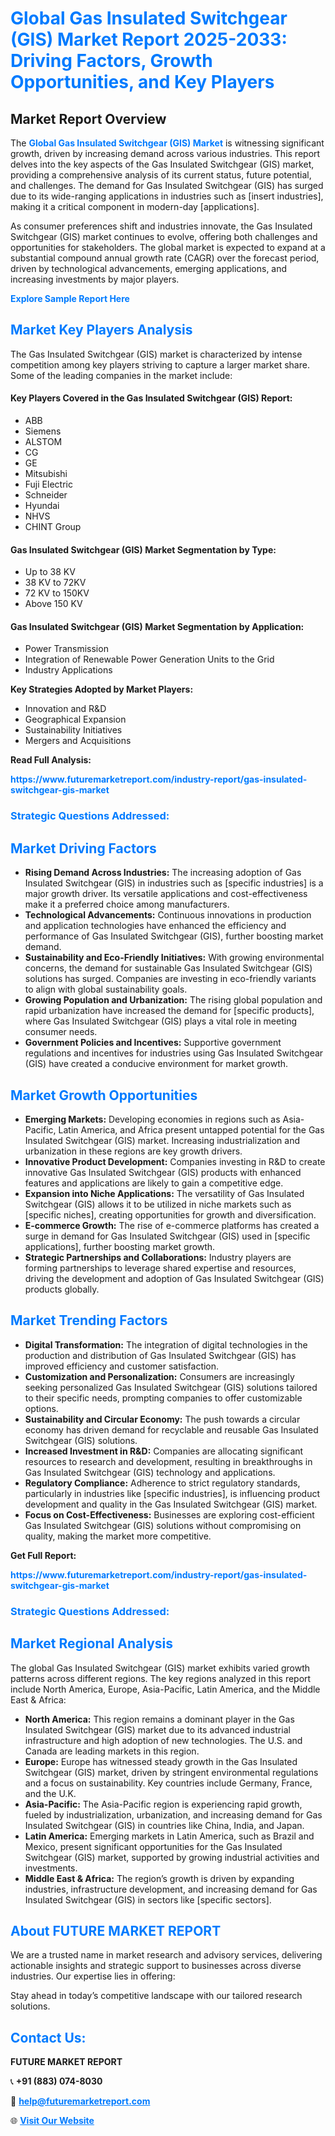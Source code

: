 <h1 style="color: #007BFF;">Global Gas Insulated Switchgear (GIS) Market Report 2025-2033: Driving Factors, Growth Opportunities, and Key Players</h1>

<section id="overview">
<h2>Market Report Overview</h2>
<p>The <a href="https://www.futuremarketreport.com/industry-report/gas-insulated-switchgear-gis-market" style="color: #007BFF; text-decoration: none;"><strong>Global Gas Insulated Switchgear (GIS) Market</strong></a> is witnessing significant growth, driven by increasing demand across various industries. This report delves into the key aspects of the Gas Insulated Switchgear (GIS) market, providing a comprehensive analysis of its current status, future potential, and challenges. The demand for Gas Insulated Switchgear (GIS) has surged due to its wide-ranging applications in industries such as [insert industries], making it a critical component in modern-day [applications].</p>
<p>As consumer preferences shift and industries innovate, the Gas Insulated Switchgear (GIS) market continues to evolve, offering both challenges and opportunities for stakeholders. The global market is expected to expand at a substantial compound annual growth rate (CAGR) over the forecast period, driven by technological advancements, emerging applications, and increasing investments by major players.</p>
</section>

<section id="overview">
<p><a href="https://www.futuremarketreport.com/request-sample/reportId=50381" style="color: #007BFF; text-decoration: none;"><strong>Explore Sample Report Here</strong></a></p>
</section>

<section id="key-players">
<h2 style="color: #007BFF;">Market Key Players Analysis</h2>
<p>The Gas Insulated Switchgear (GIS) market is characterized by intense competition among key players striving to capture a larger market share. Some of the leading companies in the market include:</p>
<h4>Key Players Covered in the Gas Insulated Switchgear (GIS) Report:</h4>
<ul><li>ABB</li><li>Siemens</li><li>ALSTOM</li><li>CG</li><li>GE</li><li>Mitsubishi</li><li>Fuji Electric</li><li>Schneider</li><li>Hyundai</li><li>NHVS</li><li>CHINT Group</li></ul>
<h4>Gas Insulated Switchgear (GIS) Market Segmentation by Type:</h4>
<ul><li>Up to 38 KV</li><li>38 KV to 72KV</li><li>72 KV to 150KV</li><li>Above 150 KV</li></ul>

<h4>Gas Insulated Switchgear (GIS) Market Segmentation by Application:</h4>
<ul><li>Power Transmission</li><li>Integration of Renewable Power Generation Units to the Grid</li><li>Industry Applications</li></ul>
<p><strong>Key Strategies Adopted by Market Players:</strong></p>
<ul>
<li>Innovation and R&D</li>
<li>Geographical Expansion</li>
<li>Sustainability Initiatives</li>
<li>Mergers and Acquisitions</li>
</ul>
</section>

<section>
<p><strong>Read Full Analysis: </strong></p><a href="https://www.futuremarketreport.com/industry-report/gas-insulated-switchgear-gis-market" style="color: #007BFF; text-decoration: none;"><strong>https://www.futuremarketreport.com/industry-report/gas-insulated-switchgear-gis-market</strong></a>
<h3 style="color: #007BFF;">Strategic Questions Addressed:</h3>
</section>

<section id="driving-factors">
<h2 style="color: #007BFF;">Market Driving Factors</h2>
<ul>
<li><strong>Rising Demand Across Industries:</strong> The increasing adoption of Gas Insulated Switchgear (GIS) in industries such as [specific industries] is a major growth driver. Its versatile applications and cost-effectiveness make it a preferred choice among manufacturers.</li>
<li><strong>Technological Advancements:</strong> Continuous innovations in production and application technologies have enhanced the efficiency and performance of Gas Insulated Switchgear (GIS), further boosting market demand.</li>
<li><strong>Sustainability and Eco-Friendly Initiatives:</strong> With growing environmental concerns, the demand for sustainable Gas Insulated Switchgear (GIS) solutions has surged. Companies are investing in eco-friendly variants to align with global sustainability goals.</li>
<li><strong>Growing Population and Urbanization:</strong> The rising global population and rapid urbanization have increased the demand for [specific products], where Gas Insulated Switchgear (GIS) plays a vital role in meeting consumer needs.</li>
<li><strong>Government Policies and Incentives:</strong> Supportive government regulations and incentives for industries using Gas Insulated Switchgear (GIS) have created a conducive environment for market growth.</li>
</ul>
</section>

<section id="growth-opportunities">
<h2 style="color: #007BFF;">Market Growth Opportunities</h2>
<ul>
<li><strong>Emerging Markets:</strong> Developing economies in regions such as Asia-Pacific, Latin America, and Africa present untapped potential for the Gas Insulated Switchgear (GIS) market. Increasing industrialization and urbanization in these regions are key growth drivers.</li>
<li><strong>Innovative Product Development:</strong> Companies investing in R&D to create innovative Gas Insulated Switchgear (GIS) products with enhanced features and applications are likely to gain a competitive edge.</li>
<li><strong>Expansion into Niche Applications:</strong> The versatility of Gas Insulated Switchgear (GIS) allows it to be utilized in niche markets such as [specific niches], creating opportunities for growth and diversification.</li>
<li><strong>E-commerce Growth:</strong> The rise of e-commerce platforms has created a surge in demand for Gas Insulated Switchgear (GIS) used in [specific applications], further boosting market growth.</li>
<li><strong>Strategic Partnerships and Collaborations:</strong> Industry players are forming partnerships to leverage shared expertise and resources, driving the development and adoption of Gas Insulated Switchgear (GIS) products globally.</li>
</ul>
</section>

<section id="trending-factors">
<h2 style="color: #007BFF;">Market Trending Factors</h2>
<ul>
<li><strong>Digital Transformation:</strong> The integration of digital technologies in the production and distribution of Gas Insulated Switchgear (GIS) has improved efficiency and customer satisfaction.</li>
<li><strong>Customization and Personalization:</strong> Consumers are increasingly seeking personalized Gas Insulated Switchgear (GIS) solutions tailored to their specific needs, prompting companies to offer customizable options.</li>
<li><strong>Sustainability and Circular Economy:</strong> The push towards a circular economy has driven demand for recyclable and reusable Gas Insulated Switchgear (GIS) solutions.</li>
<li><strong>Increased Investment in R&D:</strong> Companies are allocating significant resources to research and development, resulting in breakthroughs in Gas Insulated Switchgear (GIS) technology and applications.</li>
<li><strong>Regulatory Compliance:</strong> Adherence to strict regulatory standards, particularly in industries like [specific industries], is influencing product development and quality in the Gas Insulated Switchgear (GIS) market.</li>
<li><strong>Focus on Cost-Effectiveness:</strong> Businesses are exploring cost-efficient Gas Insulated Switchgear (GIS) solutions without compromising on quality, making the market more competitive.</li>
</ul>
</section>

<section>
<p><strong>Get Full Report: </strong></p><a href="https://www.futuremarketreport.com/industry-report/gas-insulated-switchgear-gis-market" style="color: #007BFF; text-decoration: none;"><strong>https://www.futuremarketreport.com/industry-report/gas-insulated-switchgear-gis-market</strong></a>
<h3 style="color: #007BFF;">Strategic Questions Addressed:</h3>
</section>


<section id="regional-analysis">
<h2 style="color: #007BFF;">Market Regional Analysis</h2>
<p>The global Gas Insulated Switchgear (GIS) market exhibits varied growth patterns across different regions. The key regions analyzed in this report include North America, Europe, Asia-Pacific, Latin America, and the Middle East & Africa:</p>
<ul>
<li><strong>North America:</strong> This region remains a dominant player in the Gas Insulated Switchgear (GIS) market due to its advanced industrial infrastructure and high adoption of new technologies. The U.S. and Canada are leading markets in this region.</li>
<li><strong>Europe:</strong> Europe has witnessed steady growth in the Gas Insulated Switchgear (GIS) market, driven by stringent environmental regulations and a focus on sustainability. Key countries include Germany, France, and the U.K.</li>
<li><strong>Asia-Pacific:</strong> The Asia-Pacific region is experiencing rapid growth, fueled by industrialization, urbanization, and increasing demand for Gas Insulated Switchgear (GIS) in countries like China, India, and Japan.</li>
<li><strong>Latin America:</strong> Emerging markets in Latin America, such as Brazil and Mexico, present significant opportunities for the Gas Insulated Switchgear (GIS) market, supported by growing industrial activities and investments.</li>
<li><strong>Middle East & Africa:</strong> The region’s growth is driven by expanding industries, infrastructure development, and increasing demand for Gas Insulated Switchgear (GIS) in sectors like [specific sectors].</li>
</ul>
</section>

<footer>
<h2 style="color: #007BFF;">About FUTURE MARKET REPORT</h2>
<p>We are a trusted name in market research and advisory services, delivering actionable insights and strategic support to businesses across diverse industries. Our expertise lies in offering:</p>

<p>Stay ahead in today’s competitive landscape with our tailored research solutions.</p>

<h2 style="color: #007BFF;">Contact Us:</h2>
<p><strong>FUTURE MARKET REPORT</strong></p>
<p>📞 <strong>+91 (883) 074-8030</strong></p>
<p>📧 <strong><a href="mailto:help@futuremarketreport.com" style="color: #007BFF;">help@futuremarketreport.com</a></strong></p>
<p>🌐 <strong><a href="https://www.futuremarketreport.com/" style="color: #007BFF;">Visit Our Website</a></strong></p>
</footer>